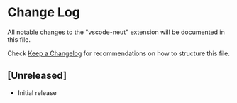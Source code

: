 # Change Log

All notable changes to the "vscode-neut" extension will be documented in this file.

Check [Keep a Changelog](http://keepachangelog.com/) for recommendations on how to structure this file.

## [Unreleased]

- Initial release